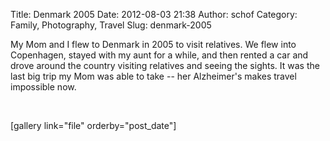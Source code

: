Title: Denmark 2005
Date: 2012-08-03 21:38
Author: schof
Category: Family, Photography, Travel
Slug: denmark-2005

My Mom and I flew to Denmark in 2005 to visit relatives. We flew into
Copenhagen, stayed with my aunt for a while, and then rented a car and
drove around the country visiting relatives and seeing the sights. It
was the last big trip my Mom was able to take -- her Alzheimer's makes
travel impossible now.

 

[gallery link="file" orderby="post\_date"]

